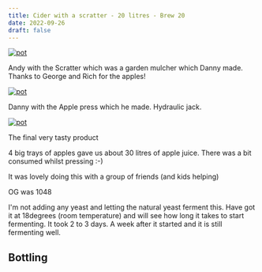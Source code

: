 ```yaml
---
title: Cider with a scratter - 20 litres - Brew 20 
date: 2022-09-26
draft: false 
---
```




[![pot](/images/2022-09-26/2.jpg "scratter")](/images/2022-09-26/2.jpg)

Andy with the Scratter which was a garden mulcher which Danny made. Thanks to George and Rich for the apples!

[![pot](/images/2022-09-26/3.jpg "press")](/images/2022-09-26/2.jpg)

Danny with the Apple press which he made. Hydraulic jack.


[![pot](/images/2022-09-26/4.jpg "output")](/images/2022-09-26/4.jpg)

The final very tasty product

4 big trays of apples gave us about 30 litres of apple juice. There was a bit consumed whilst pressing :-)

It was lovely doing this with a group of friends (and kids helping)

OG was 1048

I'm not adding any yeast and letting the natural yeast ferment this. Have got it at 18degrees (room temperature) and will see how long it takes to start fermenting. It took 2 to 3 days. A week after it started and it is still fermenting well.

## Bottling





